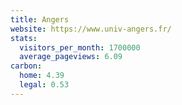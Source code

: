 ```yaml
---
title: Angers
website: https://www.univ-angers.fr/
stats:
  visitors_per_month: 1700000
  average_pageviews: 6.09
carbon:
  home: 4.39
  legal: 0.53
---
```

